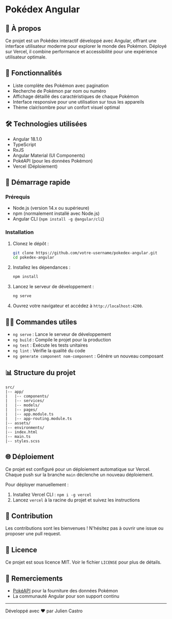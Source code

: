 # Pokédex Angular

## 📖 À propos
Ce projet est un Pokédex interactif développé avec Angular, offrant une interface utilisateur moderne pour explorer le monde des Pokémon. Déployé sur Vercel, il combine performance et accessibilité pour une expérience utilisateur optimale.

## 🚀 Fonctionnalités
- Liste complète des Pokémon avec pagination
- Recherche de Pokémon par nom ou numéro
- Affichage détaillé des caractéristiques de chaque Pokémon
- Interface responsive pour une utilisation sur tous les appareils
- Thème clair/sombre pour un confort visuel optimal

## 🛠️ Technologies utilisées
- Angular 18.1.0
- TypeScript
- RxJS
- Angular Material (UI Components)
- PokéAPI (pour les données Pokémon)
- Vercel (Déploiement)

## 🏁 Démarrage rapide

### Prérequis
- Node.js (version 14.x ou supérieure)
- npm (normalement installé avec Node.js)
- Angular CLI (`npm install -g @angular/cli`)

### Installation
1. Clonez le dépôt :
   ```bash
   git clone https://github.com/votre-username/pokedex-angular.git
   cd pokedex-angular
   ```

2. Installez les dépendances :
   ```bash
   npm install
   ```

3. Lancez le serveur de développement :
   ```bash
   ng serve
   ```

4. Ouvrez votre navigateur et accédez à `http://localhost:4200`.

## 🧑‍💻 Commandes utiles

- `ng serve` : Lance le serveur de développement
- `ng build` : Compile le projet pour la production
- `ng test` : Exécute les tests unitaires
- `ng lint` : Vérifie la qualité du code
- `ng generate component nom-component` : Génère un nouveau composant

## 📊 Structure du projet
```
src/
|-- app/
|   |-- components/
|   |-- services/
|   |-- models/
|   |-- pages/
|   |-- app.module.ts
|   |-- app-routing.module.ts
|-- assets/
|-- environments/
|-- index.html
|-- main.ts
|-- styles.scss
```

## 🌐 Déploiement
Ce projet est configuré pour un déploiement automatique sur Vercel. Chaque push sur la branche `main` déclenche un nouveau déploiement.

Pour déployer manuellement :
1. Installez Vercel CLI : `npm i -g vercel`
2. Lancez `vercel` à la racine du projet et suivez les instructions

## 🤝 Contribution
Les contributions sont les bienvenues ! N'hésitez pas à ouvrir une issue ou proposer une pull request.

## 📄 Licence
Ce projet est sous licence MIT. Voir le fichier `LICENSE` pour plus de détails.

## 🙏 Remerciements
- [PokéAPI](https://pokeapi.co/) pour la fourniture des données Pokémon
- La communauté Angular pour son support continu

---

Développé avec ❤️ par Julien Castro